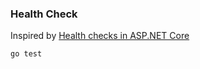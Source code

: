 ### Health Check

Inspired by [Health checks in ASP.NET Core](https://learn.microsoft.com/en-us/aspnet/core/host-and-deploy/health-checks?view=aspnetcore-7.0)

```sh
go test
```
